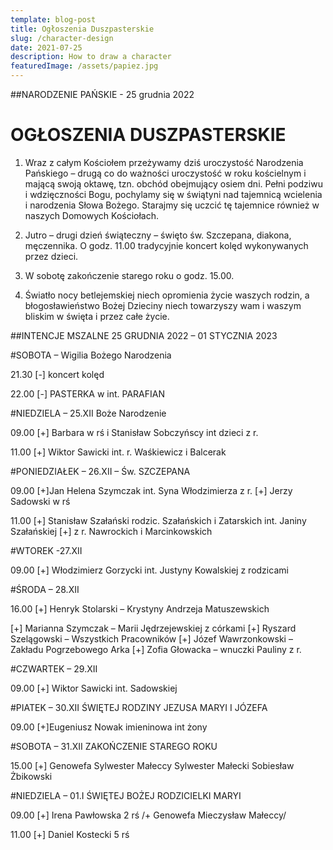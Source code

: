```yaml
---
template: blog-post
title: Ogłoszenia Duszpasterskie
slug: /character-design
date: 2021-07-25
description: How to draw a character
featuredImage: /assets/papiez.jpg
---
```

##NARODZENIE PAŃSKIE - 25 grudnia 2022

# OGŁOSZENIA DUSZPASTERSKIE

1. Wraz z całym Kościołem przeżywamy dziś uroczystość Narodzenia Pańskiego – drugą co do ważności uroczystość w roku kościelnym i mającą swoją oktawę, tzn. obchód obejmujący osiem dni. Pełni podziwu i wdzięczności Bogu, pochylamy się w świątyni nad tajemnicą wcielenia i narodzenia Słowa Bożego. Starajmy się uczcić tę tajemnice również w naszych Domowych Kościołach. 

2. Jutro – drugi dzień świąteczny – święto św. Szczepana, diakona,  męczennika.  O godz. 11.00 tradycyjnie koncert kolęd wykonywanych przez dzieci.

3. W sobotę zakończenie starego roku o godz. 15.00.

4. Światło nocy betlejemskiej niech opromienia życie waszych rodzin, a błogosławieństwo Bożej Dzieciny niech towarzyszy wam i waszym bliskim w święta i przez całe życie. 

##INTENCJE MSZALNE  25 GRUDNIA 2022 – 01 STYCZNIA 2023

#SOBOTA – Wigilia Bożego Narodzenia

21.30 [-] koncert kolęd

22.00 [-] PASTERKA w int.  PARAFIAN

#NIEDZIELA – 25.XII Boże Narodzenie

09.00 [+]  Barbara w rś i Stanisław Sobczyńscy int dzieci z r.

11.00 [+] Wiktor Sawicki int.  r. Waśkiewicz i Balcerak

#PONIEDZIAŁEK – 26.XII – Św. SZCZEPANA

09.00 [+]Jan Helena Szymczak int. Syna Włodzimierza z r.
[+] Jerzy Sadowski w rś

11.00 [+] Stanisław Szałański rodzic. Szałańskich i Zatarskich int. Janiny Szałańskiej
[+] z r. Nawrockich i Marcinkowskich

#WTOREK -27.XII

09.00 [+]  Włodzimierz Gorzycki int. Justyny Kowalskiej z rodzicami


#ŚRODA – 28.XII 

16.00 [+] Henryk Stolarski – Krystyny Andrzeja Matuszewskich

[+] Marianna Szymczak – Marii Jędrzejewskiej z córkami
[+] Ryszard Szelągowski – Wszystkich Pracowników
[+] Józef Wawrzonkowski –  Zakładu Pogrzebowego Arka
[+] Zofia Głowacka – wnuczki Pauliny z r.


#CZWARTEK – 29.XII 

09.00 [+] Wiktor Sawicki int.  Sadowskiej

#PIATEK – 30.XII ŚWIĘTEJ RODZINY JEZUSA MARYI I JÓZEFA

09.00 [+]Eugeniusz Nowak imieninowa int żony

#SOBOTA – 31.XII ZAKOŃCZENIE STAREGO ROKU


15.00 [+] Genowefa Sylwester Małeccy Sylwester Małecki Sobiesław Żbikowski

#NIEDZIELA – 01.I ŚWIĘTEJ BOŻEJ RODZICIELKI MARYI

09.00 [+]  Irena Pawłowska 2 rś /+ Genowefa Mieczysław Małeccy/


11.00 [+] Daniel Kostecki 5 rś



